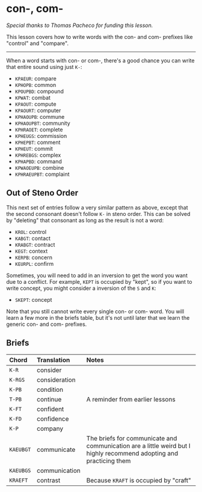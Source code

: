# con-, com-

_Special thanks to Thomas Pacheco for funding this lesson._

This lesson covers how to write words with the con- and com- prefixes like "control" and "compare".

---

When a word starts with con- or com-, there's a good chance you can write that entire sound using just `K-`:

<Steno-Display labels="all" stroke="K-" />

- `KPAEUR`: compare
- `KPHOPB`: common
- `KPOUPBD`: compound
- `KPWAT`: combat
- `KPAOUT`: compute
- `KPAOURT`: computer
- `KPHAOUPB`: commune
- `KPHAOUPBT`: community
- `KPHRAOET`: complete
- `KPHEUGS`: commission
- `KPHEPBT`: comment
- `KPHEUT`: commit
- `KPHREBGS`: complex
- `KPHAPBD`: command
- `KPWAOEUPB`: combine
- `KPHRAEUPBT`: complaint

## Out of Steno Order

This next set of entries follow a very similar pattern as above, except that the second consonant doesn't follow `K-` in steno order. This can be solved by "deleting" that consonant as long as the result is not a word:

- `KROL`: control
- `KABGT`: contact
- `KRABGT`: contract
- `KEGT`: context
- `KERPB`: concern
- `KEURPL`: confirm

Sometimes, you will need to add in an inversion to get the word you want due to a conflict. For example, `KEPT` is occupied by "kept", so if you want to write concept, you might consider a inversion of the `S` and `K`:

- `SKEPT`: concept

Note that you still cannot write every single con- or com- word. You will learn a few more in the briefs table, but it's not until later that we learn the generic con- and com- prefixes.

## Briefs

| Chord     | Translation   | Notes                                                                                                               |
| :-------- | :------------ | :------------------------------------------------------------------------------------------------------------------ |
| `K-R`     | consider      |                                                                                                                     |
| `K-RGS`   | consideration |                                                                                                                     |
| `K-PB`    | condition     |                                                                                                                     |
| `T-PB`    | continue      | A reminder from earlier lessons                                                                                     |
| `K-FT`    | confident     |                                                                                                                     |
| `K-FD`    | confidence    |                                                                                                                     |
| `K-P`     | company       |                                                                                                                     |
| `KAEUBGT` | communicate   | The briefs for communicate and communication are a little weird but I highly recommend adopting and practicing them |
| `KAEUBGS` | communication |                                                                                                                     |
| `KRAEFT`  | contrast      | Because `KRAFT` is occupied by "craft"                                                                              |
